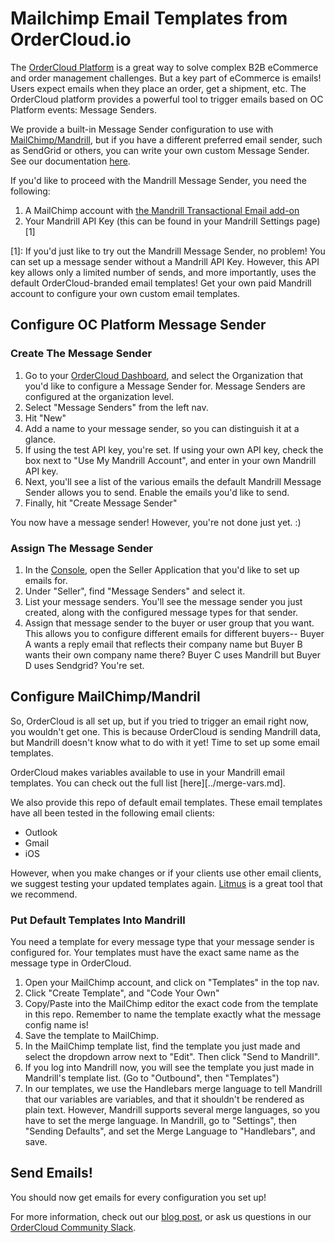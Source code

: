 # Mailchimp Email Templates from OrderCloud.io

The [OrderCloud Platform](https://ordercloud.io/) is a great way to solve complex B2B eCommerce and order management challenges. But a key part of eCommerce is emails! Users expect emails when they place an order, get a shipment, etc. The OrderCloud platform provides a powerful tool to trigger emails based on OC Platform events: Message Senders. 

We provide a built-in Message Sender configuration to use with [MailChimp/Mandrill](https://mandrill.com/), but if you have a different preferred email sender, such as SendGrid or others, you can write your own custom Message Sender. See our documentation [here]().

If you'd like to proceed with the Mandrill Message Sender, you need the following:

1. A MailChimp account with [the Mandrill Transactional Email add-on](http://kb.mailchimp.com/mandrill/add-or-remove-mandrill)
2. Your Mandrill API Key (this can be found in your Mandrill Settings page)[1]

[1]: If you'd just like to try out the Mandrill Message Sender, no problem! You can set up a message sender without a Mandrill API Key. However, this API key allows only a limited number of sends, and more importantly, uses the default OrderCloud-branded email templates! Get your own paid Mandrill account to configure your own custom email templates. 

## Configure OC Platform Message Sender

### Create The Message Sender
1. Go to your [OrderCloud Dashboard](https://dashboard.ordercloud.io), and select the Organization that you'd like to configure a Message Sender for. Message Senders are configured at the organization level.
2. Select "Message Senders" from the left nav.
3. Hit "New"
4. Add a name to your message sender, so you can distinguish it at a glance.
5. If using the test API key, you're set. If using your own API key, check the box next to "Use My Mandrill Account", and enter in your own Mandrill API key.
6. Next, you'll see a list of the various emails the default Mandrill Message Sender allows you to send. Enable the emails you'd like to send.
7. Finally, hit "Create Message Sender"

You now have a message sender! However, you're not done just yet. :)

### Assign The Message Sender

1. In the [Console](https://console.ordercloud.io/), open the Seller Application that you'd like to set up emails for. 
2. Under "Seller", find "Message Senders" and select it.
3. List your message senders. You'll see the message sender you just created, along with the configured message types for that sender.
4. Assign that message sender to the buyer or user group that you want. This allows you to configure different emails for different buyers-- Buyer A wants a reply email that reflects their company name but Buyer B wants their own company name there? Buyer C uses Mandrill but Buyer D uses Sendgrid? You're set.

## Configure MailChimp/Mandril

So, OrderCloud is all set up, but if you tried to trigger an email right now, you wouldn't get one. This is because OrderCloud is sending Mandrill data, but Mandrill doesn't know what to do with it yet! Time to set up some email templates.

OrderCloud makes variables available to use in your Mandrill email templates. You can check out the full list [here][../merge-vars.md]. 

We also provide this repo of default email templates. These email templates have all been tested in the following email clients:
- Outlook
- Gmail
- iOS

However, when you make changes or if your clients use other email clients, we suggest testing your updated templates again. [Litmus](https://litmus.com/) is a great tool that we recommend.

### Put Default Templates Into Mandrill

You need a template for every message type that your message sender is configured for. Your templates must have the exact same name as the message type in OrderCloud.

1. Open your MailChimp account, and click on "Templates" in the top nav.
2. Click "Create Template", and "Code Your Own"
3. Copy/Paste into the MailChimp editor the exact code from the template in this repo. Remember to name the template exactly what the message config name is!
4. Save the template to MailChimp.
5. In the MailChimp template list, find the template you just made and select the dropdown arrow next to "Edit". Then click "Send to Mandrill".
6. If you log into Mandrill now, you will see the template you just made in Mandrill's template list. (Go to "Outbound", then "Templates") 
7. In our templates, we use the Handlebars merge language to tell Mandrill that our variables are variables, and that it shouldn't be rendered as plain text. However, Mandrill supports several merge languages, so you have to set the merge language. In Mandrill, go to "Settings", then "Sending Defaults", and set the Merge Language to "Handlebars", and save. 

## Send Emails!

You should now get emails for every configuration you set up!


For more information, check out our [blog post](https://ordercloud.io/transactional-emails-mandrill-ordercloud-io/), or ask us questions in our [OrderCloud Community Slack]().
